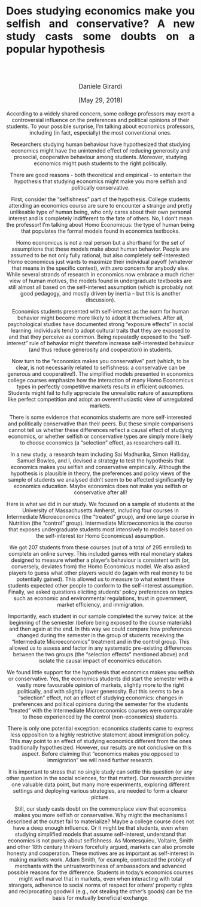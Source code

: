 <header class="entry-header">
<tr style="height: 21px;">
<td style="width: 7.93057%; height: 40px;"></td>
<td style="width: 83.6431%; height: 40px;"><header class="entry-header">
<h1 class="entry-title" style="text-align: justify;"></h1>
<h1 class="entry-title" style="text-align: justify;">Does studying economics make you selfish and conservative? A new study casts some doubts on a popular hypothesis</h1>
</header>
<div class="entry-content">
<div class="page" title="Page 1">
<div class="layoutArea">
<div class="column">
<div class="page" title="Page 1">
<div class="layoutArea">
<div class="column">
<div class="page" title="Page 2">
<div class="layoutArea">
<div class="column">
<div class="page" title="Page 2">
<div class="layoutArea">
<div class="column">
<div class="page" title="Page 2">
<div class="layoutArea">
<div class="column">
<div class="page" title="Page 2">
<div class="layoutArea">
<div class="column">
<div class="page" title="Page 3">
<div class="page" title="Page 3">
<div class="layoutArea">
<div class="column">
<div class="page" title="Page 3">
<div class="layoutArea">
<div class="column">
<span style="font-size: larger;">
<p>Daniele Girardi</p>
<p>(May 29, 2018)</p>
</span>





According to a widely shared concern, some college professors may exert a controversial influence on the preferences and political opinions of their students. To your possible surprise, I’m talking about economics professors, including (in fact, especially) the most conventional ones. 

Researchers studying human behaviour have hypothesized that studying economics might have the unintended effect of reducing generosity and prosocial, cooperative behaviour among students. Moreover, studying economics might push students to the right politically. 

There are good reasons - both theoretical and empirical - to entertain the hypothesis that studying economics might make you more selfish and politically conservative. 

First, consider the “selfishness” part of the hypothesis. College students attending an economics course are sure to encounter a strange and pretty unlikeable type of human being, who only cares about their own personal interest and is completely indifferent to the fate of others. No, I don’t mean the professor! I’m talking about Homo Economicus: the type of human being that populates the formal models found in economics textbooks. 

Homo economicus is not a real person but a shorthand for the set of assumptions that these models make about human behavior. People are assumed to be not only fully rational, but also completely self-interested: Homo economicus just wants to maximize their individual payoff (whatever that means in the specific context), with zero concern for anybody else. While several strands of research in economics now embrace a much richer view of human motives, the models found in undergraduate textbooks are still almost all based on the self-interest assumption (which is probably not good pedagogy, and mostly driven by inertia – but this is another discussion).

Economics students presented with self-interest as the norm for human behavior might become more likely to adopt it themselves.  After all, psychological studies have documented strong “exposure effects” in social learning: individuals tend to adopt cultural traits that they are exposed to and that they perceive as common. Being repeatedly exposed to the “self-interest” rule of behavior might therefore increase self-interested behaviour (and thus reduce generosity and cooperation) in students. 

Now turn to the “economics makes you conservative” part (which, to be clear, is not necessarily related to selfishness: a conservative can be generous and cooperative!). The simplified models presented in economics college courses emphasize how the interaction of many Homo Economicus types in perfectly competitive markets results in efficient outcomes. Students might fail to fully appreciate the unrealistic nature of assumptions like perfect competition and adopt an overenthusiastic view of unregulated markets.

There is some evidence that economics students are more self-interested and politically conservative than their peers. But these simple comparisons cannot tell us whether these differences reflect a causal effect of studying economics, or whether selfish or conservative types are simply more likely to choose economics (a “selection” effect, as researchers call it). 

In a new study, a research team including Sai Madhurika, Simon Halliday, Samuel Bowles, and I, devised a strategy to test the hypothesis that economics makes you selfish and conservative empirically. Although the hypothesis is plausible in theory, the preferences and policy views of the sample of students we analysed didn’t seem to be affected significantly by economics education. Maybe economics does not make you selfish or conservative after all!

Here is what we did in our study. We focused on a sample of students at the University of Massachusetts Amherst, including four courses in Intermediate Microeconomics (the “treated” group), and one large course in Nutrition (the “control” group). Intermediate Microeconomics is the course that exposes undergraduate students most intensively to models based on the self-interest (or Homo Economicus) assumption.   

We got 207 students from these courses (out of a total of 295 enrolled) to complete an online survey. This included games with real monetary stakes designed to measure whether a player’s behaviour is consistent with (or, conversely, deviates from) the Homo Economicus model. We also asked players to guess what other players would do (again with real money to be potentially gained). This allowed us to measure to what extent these students expected other people to conform to the self-interest assumption. Finally, we asked questions eliciting students' policy preferences on topics such as economic and environmental regulations, trust in government, market efficiency, and immigration.

Importantly, each student in our sample completed the survey twice: at the beginning of the semester (before being exposed to the course materials) and then again at the end. In this way we could compare how preferences changed during the semester in the group of students receiving the “Intermediate Microeconomics” treatment and in the control group. This allowed us to assess and factor in any systematic pre-existing differences between the two groups (the “selection effects” mentioned above) and isolate the causal impact of economics education. 

We found little support for the hypothesis that economics makes you selfish or conservative. Yes, the economics students did start the semester with a vastly more favourable opinion of markets, slightly more to the right politically, and with slightly lower generosity. But this seems to be a “selection” effect, not an effect of studying economics: changes in preferences and political opinions during the semester for the students “treated” with the Intermediate Microeconomics courses were comparable to those experienced by the control (non-economics) students. 

There is only one potential exception: economics students came to express less opposition to a highly restrictive statement about immigration policy. This may point to an effect of studying economics different from the ones traditionally hypothesized. However, our results are not conclusive on this aspect. Before claiming that “economics makes you opposed to immigration” we will need further research.

It is important to stress that no single study can settle this question (or any other question in the social sciences, for that matter). Our research provides one valuable data point, but many more experiments, exploring different settings and deploying various strategies, are needed to form a clearer picture. 

Still, our study casts doubt on the commonplace view that economics makes you more selfish or conservative. Why might the mechanisms I described at the outset fail to materialize? Maybe a college course does not have a deep enough influence. Or it might be that students, even when studying simplified models that assume self-interest, understand that economics is not purely about selfishness. As Montesquieu, Voltaire, Smith and other 18th century thinkers forcefully argued, markets can also promote honesty and cooperation. These motives are as important as self-interest in making markets work. Adam Smith, for example, contrasted the probity of merchants with the untrustworthiness of ambassadors and advanced possible reasons for the difference. Students in today’s economics courses might well marvel that in markets, even when interacting with total strangers, adherence to social norms of respect for others’ property rights and reciprocating goodwill (e.g., not stealing the other’s goods) can be the basis for mutually beneficial exchange. 
